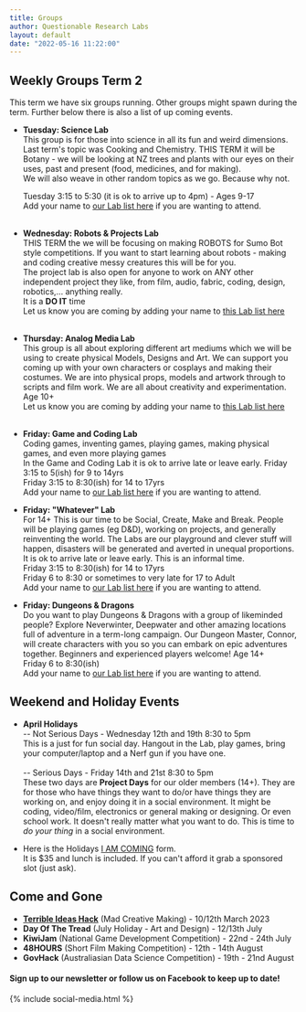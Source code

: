 ```yaml
---
title: Groups
author: Questionable Research Labs
layout: default
date: "2022-05-16 11:22:00"
---
```


## Weekly Groups Term 2

This term we have six groups running. Other groups might spawn during the term. 
Further below there is also a list of up coming events.


 - **Tuesday: Science Lab**<br> 
  This group is for those into science in all its fun and weird dimensions.<br>
  Last term's topic was Cooking and Chemistry. THIS TERM it will be Botany - we will be looking at NZ trees and plants with our eyes on their uses, past and present (food, medicines, and for making).<br>
  We will also weave in other random topics as we go. Because why not.<br>

   Tuesday 3:15 to 5:30 (it is ok to arrive up to 4pm) - Ages 9-17<br>
   Add your name to [our Lab list here](https://forms.gle/jDTAn7t5uJna4ry4A) if you are wanting to attend.<br><br>
   

 - **Wednesday: Robots & Projects Lab**<br>
  THIS TERM the we will be focusing on making ROBOTS for Sumo Bot style competitions. If you want to start learning about robots - making and coding creative messy creatures this will be for you.<br>The project lab is also open for anyone to work on ANY other independent project they like, from film, audio, fabric, coding, design, robotics,... anything really.<br>
  It is a __DO IT__ time<br> 
  Let us know you are coming by adding your name to [this Lab list here](https://forms.gle/WCXLAweUjfAFLZFd8)<br><br>


 - **Thursday: Analog Media Lab**<br>
   This group is all about exploring different art mediums which we will be using to create physical Models, Designs and Art. We can support you coming up with your own characters or cosplays and making their costumes. We are into physical props, models and artwork through to scripts and film work. We are all about creativity and experimentation. Age 10+<br>
   Let us know you are coming by adding your name to [this Lab list here](https://forms.gle/oaMf3HFVuAgopwri9)<br><br> 


 - **Friday: Game and Coding Lab**<br>
  Coding games, inventing games, playing games, making physical games, and even more playing games<br>
  In the Game and Coding Lab it is ok to arrive late or leave early.<bt>
    Friday 3:15 to 5(ish) for 9 to 14yrs<br> 
    Friday 3:15 to 8:30(ish) for 14 to 17yrs<br>
  Add your name to [our Lab list here](https://forms.gle/raYGDxvTPusxmLLV6) if you are wanting to attend. <br>
    

 - **Friday: "Whatever" Lab**<br>
  For 14+ This is our time to be Social, Create, Make and Break. People will be playing games (eg D&D), working on projects, and generally reinventing the world. The Labs are our playground and clever stuff will happen, disasters will be generated and averted in unequal proportions. <br>
  It is ok to arrive late or leave early. This is an informal time.<br>
    Friday 3:15 to 8:30(ish) for 14 to 17yrs<br>
    Friday 6 to 8:30 or sometimes to very late for 17 to Adult<br>
  Add your name to [our Lab list here](https://forms.gle/LoZAsPYptisvKi1d6) if you are wanting to attend.<br>
    

 - **Friday: Dungeons & Dragons**<br>
  Do you want to play Dungeons & Dragons with a group of likeminded people? Explore Neverwinter, Deepwater and other amazing locations full of adventure in a term-long campaign. Our Dungeon Master, Connor, will create characters with you so you can embark on epic adventures together. Beginners and experienced players welcome! Age 14+ <br>
    Friday 6 to 8:30(ish)<br>
  Add your name to [our Lab list here](https://forms.gle/TiWtC4hjbo7Si2Ky6) if you are wanting to attend.<br>


## Weekend and Holiday Events
- **April Holidays**<br>
-- Not Serious Days - Wednesday 12th and 19th  8:30 to 5pm<br> 
This is a just for fun social day. Hangout in the Lab, play games, bring your computer/laptop and a Nerf gun if you have one.<br><br>
-- Serious Days - Friday 14th and 21st 8:30 to 5pm<br> 
These two days are __Project Days__ for our older members (14+). They are for those who have things they want to do/or have things they are working on, and enjoy doing it in a social environment. It might be coding, video/film, electronics or general making or designing. Or even school work. It doesn't really matter what you want to do. This is time to *do your thing* in a social environment.

- Here is the Holidays [I AM COMING](https://forms.gle/QZ5W9rJFga5gwVPF6) form.<br> 
It is $35 and lunch is included. If you can't afford it grab a sponsored slot (just ask).


## Come and Gone ##
 - **[Terrible Ideas Hack](https://terriblehack.nz/)** (Mad Creative Making) - 10/12th March 2023
 - **Day Of The Tread** (July Holiday - Art and Design) - 12/13th July
 - **KiwiJam** (National Game Development Competition) - 22nd - 24th July
 - **48HOURS** (Short Film Making Competition) - 12th - 14th August
 - **GovHack** (Australiasian Data Science Competition) - 19th - 21nd August

#### Sign up to our newsletter or follow us on Facebook to keep up to date!


{% include social-media.html %}